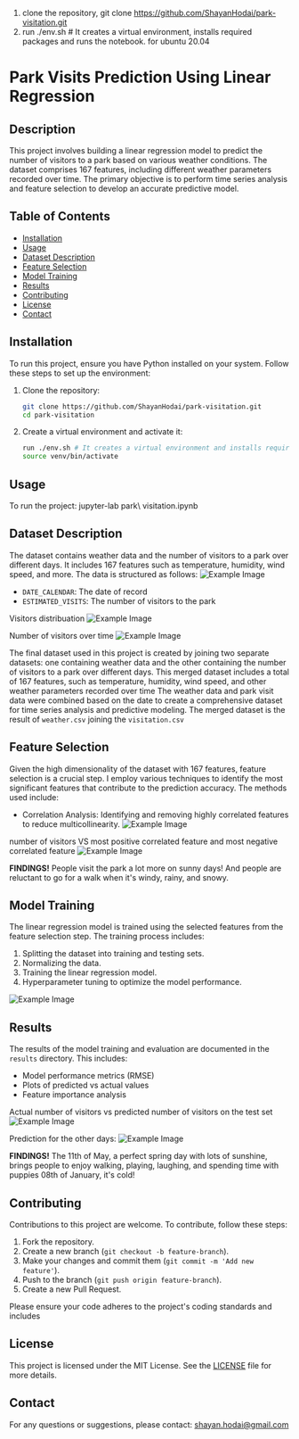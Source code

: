 1. clone the repository, git clone https://github.com/ShayanHodai/park-visitation.git
2. run ./env.sh # It creates a virtual environment, installs required packages and runs the notebook. for ubuntu 20.04

# Park Visits Prediction Using Linear Regression

## Description

This project involves building a linear regression model to predict the number of visitors to a park based on various weather conditions. The dataset comprises 167 features, including different weather parameters recorded over time. The primary objective is to perform time series analysis and feature selection to develop an accurate predictive model.

## Table of Contents

- [Installation](#installation)
- [Usage](#usage)
- [Dataset Description](#dataset-description)
- [Feature Selection](#feature-selection)
- [Model Training](#model-training)
- [Results](#results)
- [Contributing](#contributing)
- [License](#license)
- [Contact](#contact)

## Installation

To run this project, ensure you have Python installed on your system. Follow these steps to set up the environment:

1. Clone the repository:
    ```bash
    git clone https://github.com/ShayanHodai/park-visitation.git
    cd park-visitation
    ```

2. Create a virtual environment and activate it:
    ```bash
    run ./env.sh # It creates a virtual environment and installs required packages. # for ubuntu 20.04
    source venv/bin/activate  
    ```

## Usage

To run the project:
jupyter-lab park\ visitation.ipynb 

## Dataset Description

The dataset contains weather data and the number of visitors to a park over different days. It includes 167 features such as temperature, humidity, wind speed, and more. The data is structured as follows:
![Example Image](images/dataset.png)

- `DATE_CALENDAR`: The date of record
- `ESTIMATED_VISITS`: The number of visitors to the park

Visitors distribuation
![Example Image](images/visitors.png)

Number of visitors over time
![Example Image](images/visitors_date.png)

The final dataset used in this project is created by joining two separate datasets: one containing weather data and the other containing the number of visitors to a park over different days. This merged dataset includes a total of 167 features, such as temperature, humidity, wind speed, and other weather parameters recorded over time
The weather data and park visit data were combined based on the date to create a comprehensive dataset for time series analysis and predictive modeling. The merged dataset is the result of `weather.csv` joining the `visitation.csv`

## Feature Selection

Given the high dimensionality of the dataset with 167 features, feature selection is a crucial step. I employ various techniques to identify the most significant features that contribute to the prediction accuracy. The methods used include:

- Correlation Analysis: Identifying and removing highly correlated features to reduce multicollinearity.
![Example Image](images/non_redundant_corr.png)

number of visitors VS most positive correlated feature and most negative correlated feature
![Example Image](images/biggest_corr.png)

 **FINDINGS!**
People visit the park a lot more on sunny days! 
And people are reluctant to go for a walk when it's windy, rainy, and snowy.

## Model Training

The linear regression model is trained using the selected features from the feature selection step. The training process includes:

1. Splitting the dataset into training and testing sets.
2. Normalizing the data.
3. Training the linear regression model.
4. Hyperparameter tuning to optimize the model performance.

![Example Image](images/fine_tune_rf.png)

## Results

The results of the model training and evaluation are documented in the `results` directory. This includes:

- Model performance metrics (RMSE)
- Plots of predicted vs actual values
- Feature importance analysis

Actual number of visitors vs predicted number of visitors on the test set
![Example Image](images/actual_predicted.png)

Prediction for the other days:
![Example Image](images/prediction.png)

 **FINDINGS!**
The 11th of May, a perfect spring day with lots of sunshine, brings people to enjoy walking, playing, laughing, and spending time with puppies
08th of January, it's cold! 

## Contributing

Contributions to this project are welcome. To contribute, follow these steps:

1. Fork the repository.
2. Create a new branch (`git checkout -b feature-branch`).
3. Make your changes and commit them (`git commit -m 'Add new feature'`).
4. Push to the branch (`git push origin feature-branch`).
5. Create a new Pull Request.

Please ensure your code adheres to the project's coding standards and includes

## License

This project is licensed under the MIT License. See the [LICENSE](LICENSE) file for more details.

## Contact

For any questions or suggestions, please contact:
shayan.hodai@gmail.com
